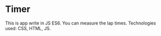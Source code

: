 # Timer
This is app write in JS ES6. You can measure the lap times. Technologies used: CSS, HTML, JS.
